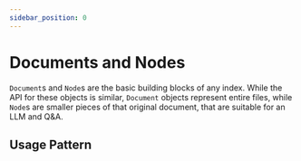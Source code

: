 ```yaml
---
sidebar_position: 0
---
```


# Documents and Nodes

`Document`s and `Node`s are the basic building blocks of any index. While the API for these objects is similar, `Document` objects represent entire files, while `Node`s are smaller pieces of that original document, that are suitable for an LLM and Q&A.

## Usage Pattern

```typescript

```